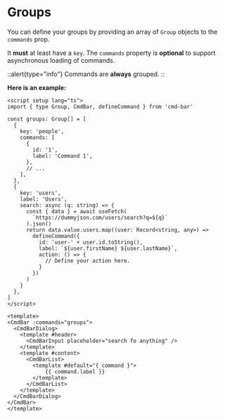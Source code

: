 # Groups

You can define your groups by providing an array of `Group` objects to the `commands` prop. 

It **must** at least have a `key`. The `commands` property is **optional** to support asynchronous loading of commands. 

::alert{type="info"}
Commands are **always** grouped.
::

**Here is an example:**
```vue
<script setup lang="ts">
import { type Group, CmdBar, defineCommand } from 'cmd-bar'

const groups: Group[] = [
  {
    key: 'people',
    commands: [
      {
        id: '1',
        label: 'Command 1',
      },
      // ...
    ],
  },
  {
    key: 'users',
    label: 'Users',
    search: async (q: string) => {
      const { data } = await useFetch(
        `https://dummyjson.com/users/search?q=${q}`
      ).json()
      return data.value.users.map((user: Record<string, any>) =>
        defineCommand({
          id: 'user-' + user.id.toString(),
          label: `${user.firstName} ${user.lastName}`,
          action: () => {
            // Define your action here.
          }
        })
      )
    }
  },
]
</script>

<template>
<CmdBar :commands="groups">
  <CmdBarDialog>
    <template #header>
      <CmdBarInput placeholder="search fo anything" />
    </template>
    <template #content>
      <CmdBarList>
        <template #default="{ command }">
            {{ command.label }}
        </template>
      </CmdBarList>
    </template>
  </CmdBarDialog>
</CmdBar>
</template>
```
